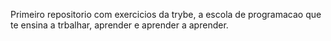 Primeiro repositorio com exercicios da trybe, a escola de programacao que te ensina a trbalhar, aprender e aprender a aprender.
